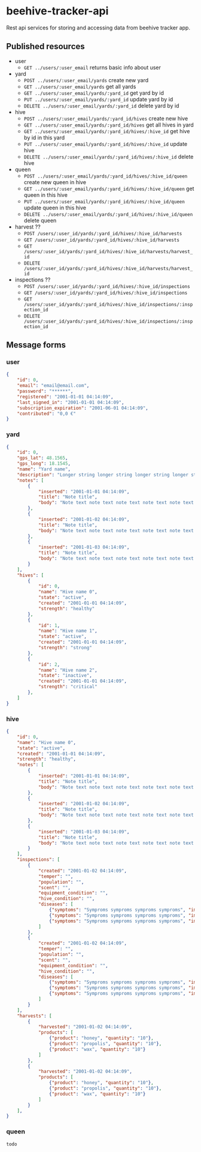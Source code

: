 # beehive-tracker-api

Rest api services for storing and accessing data from beehive tracker app.

## Published resources
 + user
     * `GET ../users/:user_email` returns basic info about user
 + yard
     * `POST ../users/:user_email/yards` create new yard
     * `GET ../users/:user_email/yards` get all yards
     * `GET ../users/:user_email/yards/:yard_id` get yard by id
     * `PUT ../users/:user_email/yards/:yard_id` update yard by id
     * `DELETE ../users/:user_email/yards/:yard_id` delete yard by id
 + hive
     * `POST ../users/:user_email/yards/:yard_id/hives` create new hive
     * `GET ../users/:user_email/yards/:yard_id/hives` get all hives in yard
     * `GET ../users/:user_email/yards/:yard_id/hives/:hive_id` get hive by id in this yard
     * `PUT ../users/:user_email/yards/:yard_id/hives/:hive_id` update hive
     * `DELETE ../users/:user_email/yards/:yard_id/hives/:hive_id` delete hive
 + queen
     * `POST ../users/:user_email/yards/:yard_id/hives/:hive_id/queen` create new queen in hive
     * `GET ../users/:user_email/yards/:yard_id/hives/:hive_id/queen` get queen in this hive
     * `PUT ../users/:user_email/yards/:yard_id/hives/:hive_id/queen` update queen in this hive
     * `DELETE ../users/:user_email/yards/:yard_id/hives/:hive_id/queen` delete queen
 + harvest ??
     * `POST /users/:user_id/yards/:yard_id/hives/:hive_id/harvests`
     * `GET /users/:user_id/yards/:yard_id/hives/:hive_id/harvests`
     * `GET /users/:user_id/yards/:yard_id/hives/:hive_id/harvests/harvest_id`
     * `DELETE /users/:user_id/yards/:yard_id/hives/:hive_id/harvests/harvest_id`
 + inspections ??
     * `POST /users/:user_id/yards/:yard_id/hives/:hive_id/inspections`
     * `GET /users/:user_id/yards/:yard_id/hives/:hive_id/inspections`
     * `GET /users/:user_id/yards/:yard_id/hives/:hive_id/inspections/:inspection_id`
     * `DELETE /users/:user_id/yards/:yard_id/hives/:hive_id/inspections/:inspection_id`

## Message forms
### user
```json
{
    "id": 0,
    "email": "email@email.com",
    "password": "******",
    "registered": "2001-01-01 04:14:09",
    "last_signed_in": "2001-01-01 04:14:09",
    "subscription_expiration": "2001-06-01 04:14:09",
    "contributed": "0,0 €"
}
```
### yard
```json
{
    "id": 0,
    "gps_lat": 48.1565,
    "gps_long": 18.1545,
    "name": "Yard name",
    "description": "Longer string longer string longer string longer string longer string longer string",
    "notes": [
        {
            "inserted": "2001-01-01 04:14:09",
            "title": "Note title",
            "body": "Note text note text note text note text note text note text note text note text note text note text."
        },
        {
            "inserted": "2001-01-02 04:14:09",
            "title": "Note title",
            "body": "Note text note text note text note text note text note text note text note text note text note text."
        },
        {
            "inserted": "2001-01-03 04:14:09",
            "title": "Note title",
            "body": "Note text note text note text note text note text note text note text note text note text note text."
        }
    ],
    "hives": [
        {
            "id": 0,
            "name": "Hive name 0",
            "state": "active",
            "created": "2001-01-01 04:14:09",
            "strength": "healthy"
        },
        {
            "id": 1,
            "name": "Hive name 1",
            "state": "active",
            "created": "2001-01-01 04:14:09",
            "strength": "strong"
        },
        {
            "id": 2,
            "name": "Hive name 2",
            "state": "inactive",
            "created": "2001-01-01 04:14:09",
            "strength": "critical"
        },
    ]
}
```
### hive
```json
{
    "id": 0,
    "name": "Hive name 0",
    "state": "active",
    "created": "2001-01-01 04:14:09",
    "strength": "healthy",
    "notes": [
        {
            "inserted": "2001-01-01 04:14:09",
            "title": "Note title",
            "body": "Note text note text note text note text note text note text note text note text note text note text."
        },
        {
            "inserted": "2001-01-02 04:14:09",
            "title": "Note title",
            "body": "Note text note text note text note text note text note text note text note text note text note text."
        },
        {
            "inserted": "2001-01-03 04:14:09",
            "title": "Note title",
            "body": "Note text note text note text note text note text note text note text note text note text note text."
        }
    ],
    "inspections": [
        {
            "created": "2001-01-02 04:14:09",
            "temper": "",
            "population": "",
            "scent": "",
            "equipment_condition": "",
            "hive_condition": "",
            "diseases": [
                {"symptoms": "Symproms symproms symproms symproms", "impact": "moderate"},
                {"symptoms": "Symproms symproms symproms symproms", "impact": "heavy"},
                {"symptoms": "Symproms symproms symproms symproms", "impact": "light"}
            ]
        },
        {
            "created": "2001-01-02 04:14:09",
            "temper": "",
            "population": "",
            "scent": "",
            "equipment_condition": "",
            "hive_condition": "",
            "diseases": [
                {"symptoms": "Symproms symproms symproms symproms", "impact": "moderate"},
                {"symptoms": "Symproms symproms symproms symproms", "impact": "heavy"},
                {"symptoms": "Symproms symproms symproms symproms", "impact": "light"}
            ]
        }
    ],
    "harvests": [
        {
            "harvested": "2001-01-02 04:14:09",
            "products": [
                {"product": "honey", "quantity": "10"},
                {"product": "propolis", "quantity": "10"},
                {"product": "wax", "quantity": "10"}
            ]
        },
        {
            "harvested": "2001-01-02 04:14:09",
            "products": [
                {"product": "honey", "quantity": "10"},
                {"product": "propolis", "quantity": "10"},
                {"product": "wax", "quantity": "10"}
            ]
        }
    ],
}
```
### queen
```
todo
```
